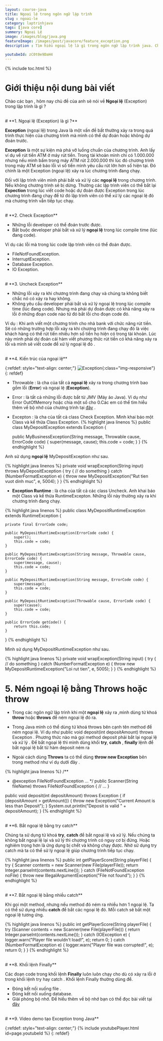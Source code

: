 ```yaml
---
layout: course-java
title: Ngoại lệ trong ngôn ngữ lập trình
slug : ngoai-le
category: laptrinhjava
tags: [java core]
summery: Ngoại Lệ
image: /images/blog/java.png
featureImage: /images/post/javacore/feature_exception.png
description : Tìm hiểu ngoại lệ là gì trong ngôn ngữ lập trình java. Chúng ta sẽ tìm hiểu check exception và uncheck exception là gì. Cách sử dụng try catch finaly để bắt ngoại lệ trong ngôn ngữ lập trình và các phương pháp ném ngoại lệ trong ngôn ngữ java.

youtubeId: zC0t0e9DaH4
---
```


{% include toc.html %}

# **Giới thiệu nội dung bài viết**

Chào các bạn , hôm nay chủ đề của anh sẽ nói về <b>Ngoại lệ</b> (Exception) trong lập trình là gì ?

<br>
# **1. Ngoại lệ (Exception) là gì ?**

<b>Exception</b> (ngoại lệ) trong Java là một vấn đề bất thường xảy ra trong quá trình thực hiện của chương trình mà mình có thể dự đoán hoặc không dự đoán trước.

<b>Exception</b> là một sự kiện mà phá vỡ luồng chuẩn của chương trình. Anh lấy ví dụ về rút tiền ATM ở máy rút tiền. Trong tài khoản
mình chỉ có 1.000.000 nhưng nếu mình bấm trong máy ATM rút 2.000.000 thì lúc đó chương trình trong máy ATM sẽ báo lỗi vì
số tiền mình yêu cầu rút lớn hơn số hiện tại. Đó chính là một Exception (ngoại lệ) xảy ra lúc chương trình đang chạy.

Đối với lập trình viên mình phải bắt và xử lý các <b>ngoại lệ</b> trong chương trình. Nếu không chương trình sẽ bị dừng. Thường các
lập trình viên có thể bắt lại <b>Expection</b> trong lúc viết code hoặc dự đoán được Exception trong lúc chương trình đang chạy
để từ đó lập trình viên có thể xử lý các ngoại lệ đó mà chương trình vẫn tiếp tục chạy.

<br>
# **2. Check Exception**

- Những lỗi developer có thể đoán trước được.
- Bắt buộc developer phải bắt và xử lý <b>ngoại lệ</b> trong lúc compile time (lúc đang code).

Ví dụ các lỗi mà trong lúc code lập trình viên có thể đoán được.

- FileNotFoundException.
- InterruptException.
- Database Exception.
- IO Exception.

<br>
# **3. Uncheck Exception**

- Những lỗi xảy ra khi chương trình đang chạy và chúng ta không biết chắc nó có xảy ra hay không.
- Không yêu cầu developer phải bắt và xử lý ngoại lệ trong lúc compile time (lúc đang code). Nhưng mà
phải dự đoán được có khả năng xảy ra lỗi ở những đoạn code nào từ đó bắt lỗi cho đoạn code đó.

Ví dụ : Khi anh viết một chương trình cho nhà bank với chức năng rút tiền.
Sẽ có những trường hợp lỗi xảy ra khi chương trình đang chạy đó là việc khách hàng có thể rút tiền nhiều hơn số tiền họ hiện có trong tài khoản.
Lúc này mình phải dự đoán cái hàm viết phương thức rút tiền có khả năng xảy ra lỗi và mình sẽ viết code  để xử lý ngoại lệ đó .

<br>
# **4. Kiến trúc của ngoại lệ**

{:refdef: style="text-align: center;"}
![Exception ](/images/post/javacore/exception.png){:class="img-responsive"}
{: refdef}

- Throwable : là cha của tất cả <b>ngoại lệ</b> xảy ra trong chương trình bao gồm lỗi (<b>Error</b>) và ngoại lệ (<b>Exception</b>).

- Error : là tất cả những lỗi được bắt từ JMV (Máy ảo Java). Ví dụ như Error OutOfMemory hoặc chia một số cho 0.Các em có thể tìm hiểu thêm về bộ nhớ của chương trình tại [đây](https://levunguyen.com/laptrinhjava/2020/04/07/phan-biet-bo-nho-heap-va-stack/) .

- Excepton : là cha của tất cả class Check Exception. Mình khai báo một Class và kế thừa Class Exception.
{% highlight java linenos %}
public class MyDepositException extends Exception {

	public MyBusinessException(String message, Throwable cause, ErrorCode code) {
		super(message, cause);
		this.code = code;
	}
}
{% endhighlight %}

Anh sử dụng <b>ngoại lệ</b> MyDepositException như sau.

{% highlight java linenos %}
private void wrapException(String input) throws MyDepositException {
	try {
		// do something
	} catch (NumberFormatException e) {
		throw new MyDepositException("Rut tien vuot dinh muc", e, 5004);
	}
}
{% endhighlight %}

- <b>Exception Runtime</b> : là cha của tất cả các class Uncheck. Anh khai báo một Class và kế thừa RuntimeExcepton. Những lỗi này thường xảy ra khi chương trình đang chạy.

{% highlight java linenos %}
public class MyDepositRuntimeException extends RuntimeException {


	private final ErrorCode code;

	public MyDepositRuntimeException(ErrorCode code) {
		super();
		this.code = code;
	}

	public MyDepositRuntimeException(String message, Throwable cause, ErrorCode code) {
		super(message, cause);
		this.code = code;
	}

	public MyDepositRuntimeException(String message, ErrorCode code) {
		super(message);
		this.code = code;
	}

	public MyDepositRuntimeException(Throwable cause, ErrorCode code) {
		super(cause);
		this.code = code;
	}

	public ErrorCode getCode() {
		return this.code;
	}
}
{% endhighlight %}

Mình sử dụng MyDepositRuntimeException như sau.

{% highlight java linenos %}
private void wrapException(String input) {
	try {
		// do something
	} catch (NumberFormatException e) {
		throw new MyDepositRuntimeException("Loi rut tien", e, 5005);
	}
}
{% endhighlight %}
<br>
# **5. Ném ngoại lệ bằng Throws hoặc throw**

- Trong các ngôn ngữ lập trình khi một <b>ngoại lệ</b> xảy ra ,mình dùng từ khoá **throw** hoặc **throws** để ném ngoại lệ đó ra.

- Trong Java mình có thể dùng từ khoá throws bên cạnh tên method để ném ngoại lệ. Ví dụ như public void deposit(int depositAmount) throws Exception . Phương thức nào
mà gọi method deposit phải bắt lại ngoại lệ và xử lý . Để bắt ngoại lệ thì mình dùng khối  **try**, **catch** , **finally** lệnh để bắt ngoại lệ bắt từ hàm deposit ném ra

- Ngoài cách dùng <b>Throws</b> ta có thể dùng <b>throw new Exception</b>  bên trong method như ví dụ dưới  đây .

{% highlight java linenos %}
/**
 * @exception FileNotFoundException ...
 */
public Scanner(String fileName) throws FileNotFoundException {
   // ...
}

public void deposit(int depositAmount) throws Exception {
   if (depositAmount > getAmount()) {
       throw new Exception("Current Amount is less than Deposit");
   }
   System.out.println("Deposit is valid " + depositAmount);
}
{% endhighlight %}

<br>
# **6. Bắt ngoại lệ bằng try catch**

Chúng ta sử dụng từ khoá <b>try</b>, <b>catch</b> để bắt ngoại lệ và xử lý. Nếu chúng ta không bắt ngoại lệ lại và sử lý thì chương trình có nguy cơ bị đứng. Hoặc nghiêm trọng hơn là ứng dụng bị chết và không chạy được. Nhờ sử dụng try catch mà ta có thể sử lý ngoại lệ giúp chương trình tiếp tục chạy.

{% highlight java linenos %}
public int getPlayerScore(String playerFile) {
    try {
        Scanner contents = new Scanner(new File(playerFile));
        return Integer.parseInt(contents.nextLine());
    } catch (FileNotFoundException noFile) {
        throw new IllegalArgumentException("File not found");
    }
}
{% endhighlight %}

<br>
# **7. Bắt ngoại lệ bằng nhiều catch**

Khi gọi một method, nhưng nếu method đó ném ra nhiều hơn 1 ngoại lệ. Ta có thể sử dụng nhiều <b>catch</b> để bắt các ngoại lệ đó. Mỗi catch sẽ bắt một ngoại lệ tương ứng.

{% highlight java linenos %}
public int getPlayerScore(String playerFile) {
    try (Scanner contents = new Scanner(new File(playerFile))) {
        return Integer.parseInt(contents.nextLine());
    } catch (IOException e) {
        logger.warn("Player file wouldn't load!", e);
        return 0;
    } catch (NumberFormatException e) {
        logger.warn("Player file was corrupted!", e);
        return 0;
    }
}
{% endhighlight %}

<br>
# **8. Khối lệnh Finally**

Các đoạn code trong khối lệnh <b>Finally</b> luôn luôn chạy cho dù có xảy ra lỗi ở trong khối lệnh try hay catch . Khối lệnh Finally thường dùng để.

- Đóng kết nối xuống file .
- Đóng kết nối xuống database.
- Giải phóng bộ nhớ. Để hiểu thêm về bộ nhớ bạn có thể đọc bài viết tại [đây](https://levunguyen.com/laptrinhjava/2020/04/07/phan-biet-bo-nho-heap-va-stack/)

<br>
# **9. Video demo tạo Exception trong Java**

{:refdef: style="text-align: center;"}
{% include youtubePlayer.html id=page.youtubeId %}
{: refdef}
